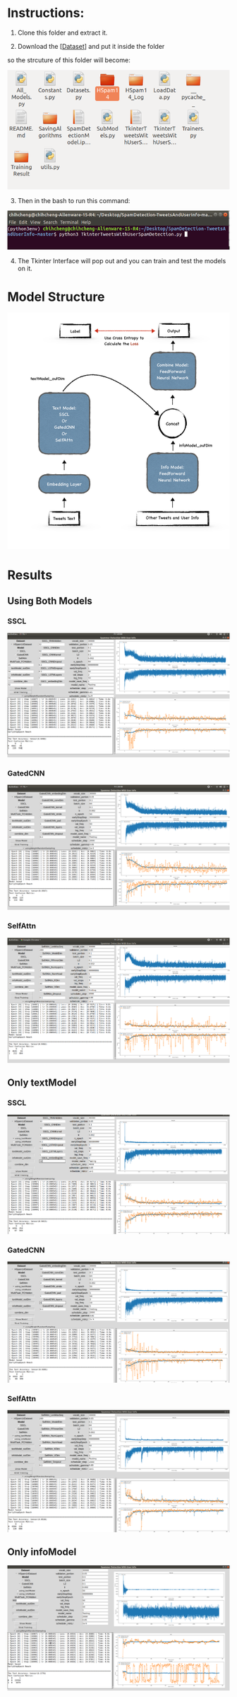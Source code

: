 


# Instructions: 

1. Clone this folder and extract it.

2. Download the [[Dataset](https://drive.google.com/file/d/127FBr3Zs7rhGT07DFohNHY6gE1MKUhrJ/view?usp=sharing)] and put it inside the folder 

so the strcuture of this folder will become:

![](https://github.com/ChihchengHsieh/SpamDetection-TweetsAndUserInfo/blob/master/Instructions/folderStructure.png?raw=true)

3. Then in the bash to run this command:

![](https://github.com/ChihchengHsieh/SpamDetection-TweetsAndUserInfo/blob/master/Instructions/commandRun.png?raw=true)

4. The Tkinter Interface will pop out and you can train and test the models on it.

# Model Structure

![](https://github.com/ChihchengHsieh/SpamDetection-TweetsAndUserInfo/blob/master/Instructions/NewSpamDetectionModel.png?raw=true)


# Results
## Using Both Models
### SSCL
![](https://github.com/ChihchengHsieh/SpamDetection-TweetsAndUserInfo/blob/master/TrainingResult/SSCL_MultiTask.png?raw=true)

### GatedCNN
![](https://github.com/ChihchengHsieh/SpamDetection-TweetsAndUserInfo/blob/master/TrainingResult/GatedCNN_MultiTask.png?raw=true)

### SelfAttn
![](https://github.com/ChihchengHsieh/SpamDetection-TweetsAndUserInfo/blob/master/TrainingResult/SelfAttn_MultiTask.png?raw=true)

## Only textModel

### SSCL
![](https://github.com/ChihchengHsieh/SpamDetection-TweetsAndUserInfo/blob/master/TrainingResult/textModelOnly_SSCL.png?raw=true)

### GatedCNN
![](https://github.com/ChihchengHsieh/SpamDetection-TweetsAndUserInfo/blob/master/TrainingResult/textModelOnly_GatedCNN.png.png?raw=true)

### SelfAttn
![](https://github.com/ChihchengHsieh/SpamDetection-TweetsAndUserInfo/blob/master/TrainingResult/textModelOnly_SelfAttn.png?raw=true)

## Only infoModel
![](https://github.com/ChihchengHsieh/SpamDetection-TweetsAndUserInfo/blob/master/TrainingResult/OnlyInfoModel.png?raw=true)
